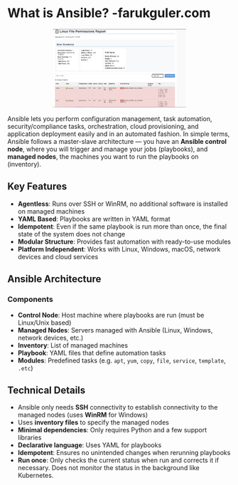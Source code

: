 # What is Ansible? -farukguler.com

<p align="center">
<img src="https://raw.githubusercontent.com/faruk-guler/Linux-ACL-Reporter/refs/heads/main/lnx-acl.PNG" alt="Ansible Logo" width="300"/>
</p>

Ansible lets you perform configuration management, task automation, security/compliance tasks, orchestration, cloud provisioning, and application deployment easily and in an automated fashion. In simple terms, Ansible follows a master-slave architecture — you have an **Ansible control node**, where you will trigger and manage your jobs (playbooks), and **managed nodes**, the machines you want to run the playbooks on (inventory). 

## Key Features

- **Agentless**: Runs over SSH or WinRM, no additional software is installed on managed machines
- **YAML Based**: Playbooks are written in YAML format
- **Idempotent**: Even if the same playbook is run more than once, the final state of the system does not change
- **Modular Structure**: Provides fast automation with ready-to-use modules
- **Platform Independent**: Works with Linux, Windows, macOS, network devices and cloud services

## Ansible Architecture

### Components
- **Control Node**: Host machine where playbooks are run (must be Linux/Unix based)
- **Managed Nodes**: Servers managed with Ansible (Linux, Windows, network devices, etc.)
- **Inventory**: List of managed machines
- **Playbook**: YAML files that define automation tasks
- **Modules**: Predefined tasks (e.g. `apt`, `yum`, `copy`, `file`, `service`, `template`, `.etc`)

## Technical Details
- Ansible only needs **SSH** connectivity to establish connectivity to the managed nodes (uses **WinRM** for Windows)
- Uses **inventory files** to specify the managed nodes
- **Minimal dependencies**: Only requires Python and a few support libraries
- **Declarative language**: Uses YAML for playbooks
- **Idempotent**: Ensures no unintended changes when rerunning playbooks
- **Run once**: Only checks the current status when run and corrects it if necessary. Does not monitor the status in the background like Kubernetes.


